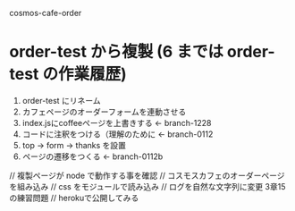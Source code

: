  cosmos-cafe-order
# order-test から複製 (6 までは order-test の作業履歴)
1. order-test にリネーム
2. カフェページのオーダーフォームを連動させる
3. index.jsにcoffeeページを上書きする ← branch-1228
4. コードに注釈をつける（理解のために ← branch-0112
5. top → form → thanks を設置
6. ページの遷移をつくる ← branch-0112b

// 複製ページが node で動作する事を確認
// コスモスカフェのオーダーページを組み込み
// css をモジュールで読み込み
// ログを自然な文字列に変更 3章15の練習問題
// herokuで公開してみる